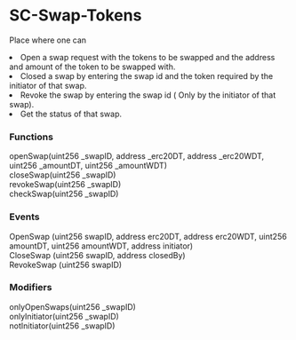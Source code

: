 # SC-Swap-Tokens

Place where one can
<li> Open a swap request with the tokens to be swapped and the address and amount of the token to be swapped with. </li>
<li> Closed a swap by entering the swap id and the token required by the initiator of that swap. </li>
<li> Revoke the swap by entering the swap id ( Only by the initiator of that swap). </li>
<li> Get the status of that swap. </li>

### Functions
openSwap(uint256 _swapID, address _erc20DT, address _erc20WDT, uint256 _amountDT, uint256 _amountWDT)\
closeSwap(uint256 _swapID)\
revokeSwap(uint256 _swapID)\
checkSwap(uint256 _swapID)

### Events
OpenSwap (uint256 swapID, address erc20DT, address erc20WDT, uint256 amountDT, uint256 amountWDT, address initiator)\
CloseSwap (uint256 swapID, address closedBy)\
RevokeSwap (uint256 swapID)

### Modifiers
onlyOpenSwaps(uint256 _swapID)\
onlyInitiator(uint256 _swapID)\
notInitiator(uint256 _swapID)

